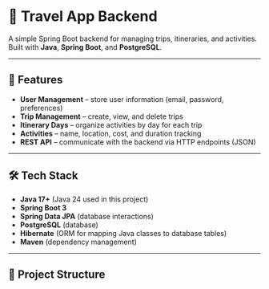 # 🧳 Travel App Backend

A simple Spring Boot backend for managing trips, itineraries, and activities.  
Built with **Java**, **Spring Boot**, and **PostgreSQL**.

---

## 🚀 Features
- **User Management** – store user information (email, password, preferences)
- **Trip Management** – create, view, and delete trips
- **Itinerary Days** – organize activities by day for each trip
- **Activities** – name, location, cost, and duration tracking
- **REST API** – communicate with the backend via HTTP endpoints (JSON)

---

## 🛠 Tech Stack
- **Java 17+** (Java 24 used in this project)
- **Spring Boot 3**
- **Spring Data JPA** (database interactions)
- **PostgreSQL** (database)
- **Hibernate** (ORM for mapping Java classes to database tables)
- **Maven** (dependency management)

---

## 📂 Project Structure
